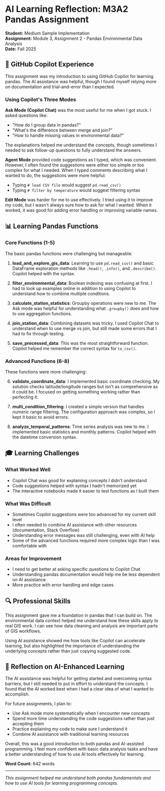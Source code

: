 # AI Learning Reflection: M3A2 Pandas Assignment

**Student:** Medium Sample Implementation  
**Assignment:** Module 3, Assignment 2 - Pandas Environmental Data Analysis  
**Date:** Fall 2025  

## 🤖 GitHub Copilot Experience

This assignment was my introduction to using GitHub Copilot for learning pandas. The AI assistance was helpful, though I found myself relying more on documentation and trial-and-error than I expected.

### Using Copilot's Three Modes

**Ask Mode (Copilot Chat)** was the most useful for me when I got stuck. I asked questions like:
- "How do I group data in pandas?"
- "What's the difference between merge and join?"
- "How to handle missing values in environmental data?"

The explanations helped me understand the concepts, though sometimes I needed to ask follow-up questions to fully understand the answers.

**Agent Mode** provided code suggestions as I typed, which was convenient. However, I often found the suggestions were either too simple or too complex for what I needed. When I typed comments describing what I wanted to do, the suggestions were more helpful:
- Typing `# load CSV file` would suggest `pd.read_csv()`
- Typing `# filter by temperature` would suggest filtering syntax

**Edit Mode** was harder for me to use effectively. I tried using it to improve my code, but I wasn't always sure how to ask for what I wanted. When it worked, it was good for adding error handling or improving variable names.

## 📊 Learning Pandas Functions

### Core Functions (1-5)

The basic pandas functions were challenging but manageable:

1. **load_and_explore_gis_data**: Learning to use `pd.read_csv()` and basic DataFrame exploration methods like `.head()`, `.info()`, and `.describe()`. Copilot helped with the syntax.

2. **filter_environmental_data**: Boolean indexing was confusing at first. I had to look up examples online in addition to using Copilot to understand how to combine multiple conditions.

3. **calculate_station_statistics**: Groupby operations were new to me. The Ask mode was helpful for understanding what `.groupby()` does and how to use aggregation functions.

4. **join_station_data**: Combining datasets was tricky. I used Copilot Chat to understand when to use merge vs join, but still made some errors that I had to fix through testing.

5. **save_processed_data**: This was the most straightforward function. Copilot helped me remember the correct syntax for `to_csv()`.

### Advanced Functions (6-8)

These functions were more challenging:

6. **validate_coordinate_data**: I implemented basic coordinate checking. My solution checks latitude/longitude ranges but isn't as comprehensive as it could be. I focused on getting something working rather than perfecting it.

7. **multi_condition_filtering**: I created a simple version that handles numeric range filtering. The configuration approach was complex, so I kept it basic to avoid errors.

8. **analyze_temporal_patterns**: Time series analysis was new to me. I implemented basic statistics and monthly patterns. Copilot helped with the datetime conversion syntax.

## 🎓 Learning Challenges

### What Worked Well

- Copilot Chat was good for explaining concepts I didn't understand
- Code suggestions helped with syntax I hadn't memorized yet
- The interactive notebooks made it easier to test functions as I built them

### What Was Difficult

- Sometimes Copilot suggestions were too advanced for my current skill level
- I often needed to combine AI assistance with other resources (documentation, Stack Overflow)
- Understanding error messages was still challenging, even with AI help
- Some of the advanced functions required more complex logic than I was comfortable with

### Areas for Improvement

- I need to get better at asking specific questions to Copilot Chat
- Understanding pandas documentation would help me be less dependent on AI assistance
- More practice with error handling and edge cases

## 🔍 Professional Skills

This assignment gave me a foundation in pandas that I can build on. The environmental data context helped me understand how these skills apply to real GIS work. I can see how data cleaning and analysis are important parts of GIS workflows.

Using AI assistance showed me how tools like Copilot can accelerate learning, but also highlighted the importance of understanding the underlying concepts rather than just copying suggested code.

## 📝 Reflection on AI-Enhanced Learning

The AI assistance was helpful for getting started and overcoming syntax barriers, but I still needed to put in effort to understand the concepts. I found that the AI worked best when I had a clear idea of what I wanted to accomplish.

For future assignments, I plan to:
- Use Ask mode more systematically when I encounter new concepts
- Spend more time understanding the code suggestions rather than just accepting them
- Practice explaining my code to make sure I understand it
- Combine AI assistance with traditional learning resources

Overall, this was a good introduction to both pandas and AI-assisted programming. I feel more confident with basic data analysis tasks and have a better understanding of how to use AI tools effectively for learning.

**Word Count:** 642 words

---

*This assignment helped me understand both pandas fundamentals and how to use AI tools for learning programming concepts.*

